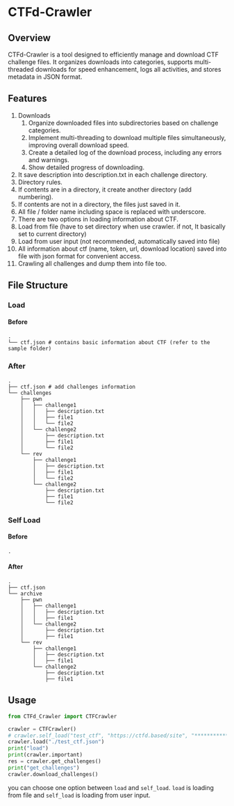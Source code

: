 # CTFd-Crawler

## Overview

CTFd-Crawler is a tool designed to efficiently manage and download CTF challenge files.
It organizes downloads into categories, supports multi-threaded downloads for speed enhancement, logs all activities, and stores metadata in JSON format.

## Features

1. Downloads
   1. Organize downloaded files into subdirectories based on challenge categories.
   2. Implement multi-threading to download multiple files simultaneously, improving overall download speed.
   3. Create a detailed log of the download process, including any errors and warnings.
   4. Show detailed progress of downloading.
2. It save description into description.txt in each challenge directory.
3. Directory rules.
4. If contents are in a directory, it create another directory (add numbering).
5. If contents are not in a directory, the files just saved in it.
6. All file / folder name including space is replaced with underscore.
7. There are two options in loading information about CTF.
8. Load from file (have to set directory when use crawler. if not, It basically set to current directory)
9. Load from user input (not recommended, automatically saved into file)
10. All information about ctf (name, token, url, download location) saved into file with json format for convenient access.
11. Crawling all challenges and dump them into file too.

## File Structure

### Load

#### Before

```plaintext
.
└── ctf.json # contains basic information about CTF (refer to the sample folder)
```

### After

```plaintext
.
├── ctf.json # add challenges information
└── challenges
    ├── pwn
    │   ├── challenge1
    │   │   ├── description.txt
    │   │   ├── file1
    │   │   └── file2
    │   └── challenge2
    │       ├── description.txt
    │       ├── file1
    │       └── file2
    └── rev
        ├── challenge1
        │   ├── description.txt
        │   ├── file1
        │   └── file2
        └── challenge2
            ├── description.txt
            ├── file1
            └── file2
```

### Self Load

#### Before

```plaintext
.
```

#### After

```plaintext
.
├── ctf.json
└── archive
    ├── pwn
    │   ├── challenge1
    │   │   ├── description.txt
    │   │   ├── file1
    │   └── challenge2
    │       ├── description.txt
    │       ├── file1
    └── rev
        ├── challenge1
        │   ├── description.txt
        │   ├── file1
        └── challenge2
            ├── description.txt
            ├── file1
```

## Usage

```python
from CTFd_Crawler import CTFCrawler

crawler = CTFCrawler()
# crawler.self_load("test_ctf", "https://ctfd.based/site", "****************************************************************", "./test_ctf")
crawler.load("./test_ctf.json")
print("load")
print(crawler.important)
res = crawler.get_challenges()
print("get_challenges")
crawler.download_challenges()
```

you can choose one option between `load` and `self_load`. `load` is loading from file and `self_load` is loading from user input.
